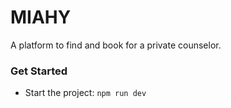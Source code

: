# MIAHY
A platform to find and book for a private counselor.

### Get Started

- Start the project:
`npm run dev`

